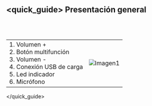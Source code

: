 ## <quick_guide> Presentación general
<br><br>

|  |  |
|:-------|:-------|
|1. Volumen + <br> 2.	Botón multifunción <br> 3.	Volumen - <br> 4.	Conexión USB de carga <br> 5. Led indicador	<br> 6.	Micrófono	| ![Imagen1](http://static.energysistem.com/images/manuals/42776/59031c0feb08c.jpg)|
</quick_guide>
